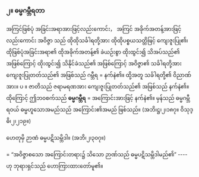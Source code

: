 ### ၂။ ဓမ္မဂမ္ဘီရတာ

အကြင်ဖြစ်ပုံ အခြင်းအရာအားဖြင့်လည်းကောင်း， အကြင် အခိုက်အတန့်အားဖြင့်လည်းကောင်း အဝိဇ္ဇာ
သည် ထိုထိုသင်္ခါရတို့အား ထိုထိုပစ္စယသတ္တိဖြင့် ကျေးဇူးပြု၏၊ ထိုဖြစ်ပုံအခြင်းအရာ၏ ထိုအခိုက်အတန့်၏ ခဲယဉ်းစွာ
ထိုးထွင်း၍ သိအပ်သည်၏ အဖြစ်ကြောင့် ထိုးထွင်း၍ သိနိုင်ခဲသည်၏ အဖြစ်ကြောင့် အဝိဇ္ဇာ၏ သင်္ခါရတို့အား
ကျေးဇူးပြုတတ်သည်၏ အဖြစ်သည် ဂမ္ဘီရ = နက်နဲ၏။ ထို့အတူ သင်္ခါရတို့၏ ဝိညာဏ်အား။ ပ ။ ဇာတိသည်
ဇရာမရဏအား ကျေးဇူးပြုတတ်သည်၏ အဖြစ်သည် နက်နဲ၏။ ထိုကြောင့် ဤဘ၀စက်သည် **ဓမ္မဂမ္ဘီရ** =
အကြောင်းအားဖြင့် နက်နဲ၏။ မှန်သည် ဓမ္မဂမ္ဘီရဝယ် ဓမ္မဟူသောအမည်သည် အကြောင်း၏အမည် ဖြစ်သည်။
<r>(အဘိ၊ဋ္ဌ၊၂၊၁၈၇။ ဝိသုဒ္ဓိ၊၂၊၂၁၉။)</r>

ဟေတုမှိ ဉာဏံ ဓမ္မပဋိသမ္ဘိဒါ။ (အဘိ၊၂၊၃၀၇။)

= “အဝိဇ္ဇာစသော အကြောင်းတရား၌ သိသော ဉာဏ်သည် ဓမ္မပဋိသမ္ဘိဒါမည်၏” ---- ဟု ဘုရားရှင်သည်
ဟောကြားထားတော်မူ၏။